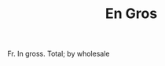 ---
title: En Gros
letter: E
permalink: "/definitions/bld-en-gros.html"
body: Fr. In gross. Total; by wholesale
published_at: '2018-07-07'
source: Black's Law Dictionary 2nd Ed (1910)
layout: post
---